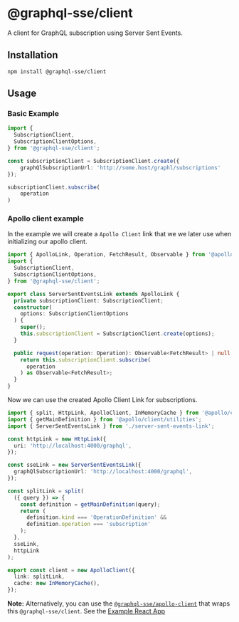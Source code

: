 # @graphql-sse/client

A client for GraphQL subscription using Server Sent Events.

## Installation

```shell
npm install @graphql-sse/client
```

## Usage

### Basic Example

```typescript
import {
  SubscriptionClient,
  SubscriptionClientOptions,
} from '@graphql-sse/client';

const subscriptionClient = SubscriptionClient.create({
    graphQlSubscriptionUrl: 'http://some.host/graphl/subscriptions'
});

subscriptionClient.subscribe(
    operation
)    
```

### Apollo client example

In the example we will create a `Apollo Client` link that we we later use when initializing our apollo client.

```typescript
import { ApolloLink, Operation, FetchResult, Observable } from '@apollo/client';
import {
  SubscriptionClient,
  SubscriptionClientOptions,
} from '@graphql-sse/client';

export class ServerSentEventsLink extends ApolloLink {
  private subscriptionClient: SubscriptionClient;
  constructor(
    options: SubscriptionClientOptions
  ) {
    super();
    this.subscriptionClient = SubscriptionClient.create(options);
  }

  public request(operation: Operation): Observable<FetchResult> | null {
    return this.subscriptionClient.subscribe(
      operation
    ) as Observable<FetchResult>;
  }
}
```

Now we can use the created Apollo Client Link for subscriptions.

```typescript
import { split, HttpLink, ApolloClient, InMemoryCache } from '@apollo/client';
import { getMainDefinition } from '@apollo/client/utilities';
import { ServerSentEventsLink } from './server-sent-events-link';

const httpLink = new HttpLink({
  uri: 'http://localhost:4000/graphql',
});

const sseLink = new ServerSentEventsLink({
  graphQlSubscriptionUrl: 'http://localhost:4000/graphql',
});

const splitLink = split(
  ({ query }) => {
    const definition = getMainDefinition(query);
    return (
      definition.kind === 'OperationDefinition' &&
      definition.operation === 'subscription'
    );
  },
  sseLink,
  httpLink
);

export const client = new ApolloClient({
  link: splitLink,
  cache: new InMemoryCache(),
});

```

**Note:** Alternatively, you can use the [`@graphql-sse/apollo-client`](htts://github.com/faboulaws/grahql-sse/libs/apollo-client) that wraps this `@graphql-sse/client`. See the  [Example React App](htts://github.com/faboulaws/grahql-sse/apps/react-app-example)
